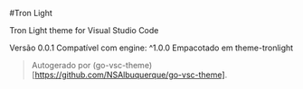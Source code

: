 #Tron Light

Tron Light theme for Visual Studio Code

Versão 0.0.1
Compatível com engine: ^1.0.0
Empacotado em theme-tronlight

> Autogerado por (go-vsc-theme)[https://github.com/NSAlbuquerque/go-vsc-theme].